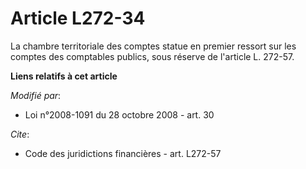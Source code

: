 # Article L272-34

La chambre territoriale des comptes statue en premier ressort sur les comptes des comptables publics, sous réserve de
l'article L. 272-57.

**Liens relatifs à cet article**

_Modifié par_:

  - Loi n°2008-1091 du 28 octobre 2008 - art. 30

_Cite_:

  - Code des juridictions financières - art. L272-57
